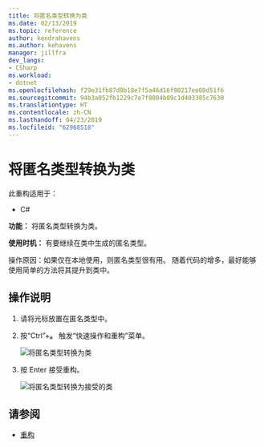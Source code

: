 ```yaml
---
title: 将匿名类型转换为类
ms.date: 02/13/2019
ms.topic: reference
author: kendrahavens
ms.author: kehavens
manager: jillfra
dev_langs:
- CSharp
ms.workload:
- dotnet
ms.openlocfilehash: f29e31fb87d8b18e7f5a46d16f90217ee08d51f6
ms.sourcegitcommit: 94b3a052fb1229c7e7f8804b09c1d403385c7630
ms.translationtype: HT
ms.contentlocale: zh-CN
ms.lasthandoff: 04/23/2019
ms.locfileid: "62968518"
---
```

# <a name="convert-anonymous-type-to-class"></a>将匿名类型转换为类

此重构适用于：

- C#

**功能：** 将匿名类型转换为类。

**使用时机：** 有要继续在类中生成的匿名类型。

操作原因：如果仅在本地使用，则匿名类型很有用。 随着代码的增多，最好能够使用简单的方法将其提升到类中。

## <a name="how-to"></a>操作说明

1. 请将光标放置在匿名类型中。
2. 按“Ctrl”+**。** 触发“快速操作和重构”菜单。

   ![将匿名类型转换为类](media/convert-anon-to-class.png)

2. 按 Enter 接受重构。

   ![将匿名类型转换为接受的类](media/convert-anon-to-class-complete.png)

## <a name="see-also"></a>请参阅

- [重构](../refactoring-in-visual-studio.md)
